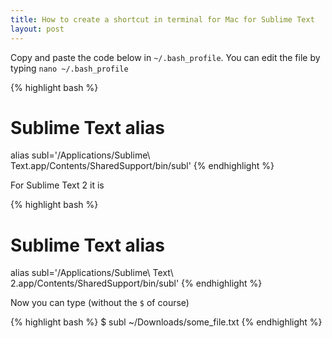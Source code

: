 ```yaml
---
title: How to create a shortcut in terminal for Mac for Sublime Text
layout: post
---
```


Copy and paste the code below in `~/.bash_profile`. You can edit the file by typing `nano ~/.bash_profile`

{% highlight bash %}
# Sublime Text alias
alias subl='/Applications/Sublime\ Text.app/Contents/SharedSupport/bin/subl'
{% endhighlight %}

For Sublime Text 2 it is

{% highlight bash %}
# Sublime Text alias
alias subl='/Applications/Sublime\ Text\ 2.app/Contents/SharedSupport/bin/subl'
{% endhighlight %}

Now you can type (without the `$` of course)

{% highlight bash %}
$ subl ~/Downloads/some_file.txt
{% endhighlight %}
